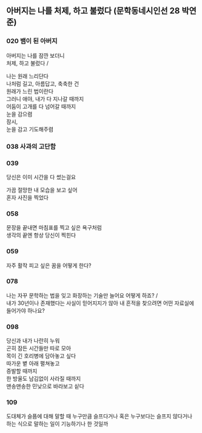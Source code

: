 ## 아버지는 나를 처제, 하고 불렀다 (문학동네시인선 28 박연준)

### 020 뱀이 된 아버지
아버지는 나를 잠깐 보더니  
처제, 하고 불렀다 /

나는 원래 느리단다  
나처럼 길고, 아름답고, 축축한 건  
원래가 느린 법이란다  
그러니 애야, 내가 다 지나갈 때까지  
어둠이 고개를 다 넘어갈 때까지  
눈을 감으렴  
잠시,  
눈을 감고 기도해주렴

### 038 사과의 고단함

### 039
당신은 이미 시간을 다 썼는걸요

가끔 절망한 내 모습을 보고 싶어  
혼자 사진을 찍었다

### 058
문장을 끝내면 마침표를 찍고 싶은 욕구처럼  
생각의 끝엔 항상 당신이 찍힌다

### 059
자주 활작 피고 싶은 꿈을 어떻게 한다?

### 078
나는 자꾸 문학하는 법을 잊고 화장하는 기술만 늘어요 어떻게 하죠? /  
내가 30년이나 존재했다는 사실이 믿어지지가 않아 내 흔적을 찾으려면 어떤 자료실에 들어가야 하나요?

### 098
당신과 내가 나란히 누워  
곤히 잠든 시간들만 따로 모아  
목이 긴 호리병에 담아놓고 싶다  
따가운 볕 아래 펼쳐놓고  
증발할 때까지  
한 방울도 남김없이 사라질 때까지  
맨송맨송한 민낮으로 바라보고 싵다

### 109
도대체가 슬픔에 대해 말할 때 누구만큼 슬프다거나 혹은 누구보다는 슬프지 않다거나 하는 식으로 말하는 일이 기능하기나 한 것일까